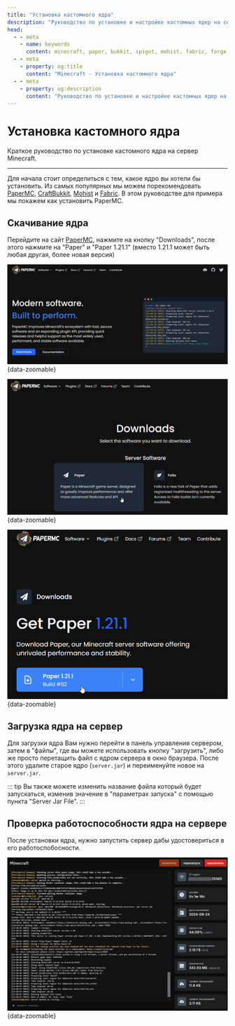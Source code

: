 ```yaml
---
title: "Установка кастомного ядра"
description: "Руководство по установке и настройке кастомных ядер на сервере Minecraft. PaperMC, CraftBukkit, Mohist и другие популярные ядра."
head:
  - - meta
    - name: keywords
      content: minecraft, paper, bukkit, spigot, mohist, fabric, forge, ядро сервера
  - - meta
    - property: og:title 
      content: "Minecraft - Установка кастомного ядра"
  - - meta
    - property: og:description
      content: "Руководство по установке и настройке кастомных ядер на сервере Minecraft. PaperMC, CraftBukkit, Mohist и другие популярные ядра."
---
```




# <MinecraftLogo>Установка кастомного ядра</MinecraftLogo>

Краткое руководство по установке кастомного ядра на сервер Minecraft.

***

Для начала стоит определиться с тем, какое ядро вы хотели бы установить. Из самых популярных мы можем порекомендовать [PaperMC](https://papermc.io/), [CraftBukkit](https://getbukkit.org/), [Mohist](https://mohistmc.com/) и [Fabric](https://fabricmc.net/). В этом руководстве для примера мы покажем как установить PaperMC.

## Скачивание ядра

Перейдите на сайт [PaperMC](https://papermc.io/), нажмите на кнопку "Downloads", после этого нажмите на "Paper" и "Paper 1.21.1" (вместо 1.21.1 может быть любая другая, более новая версия)

![papermc website main page](/images/games/minecraft/core/papermc-main.png){data-zoomable}

![papermc website downloads page](/images/games/minecraft/core/papermc-downloads.png){data-zoomable}

![papermc website download page](/images/games/minecraft/core/papermc-download.png){data-zoomable}

## Загрузка ядра на сервер

Для загрузки ядра Вам нужно перейти в панель управления сервером, затем в "файлы", где вы можете использовать кнопку "загрузить", либо же просто перетащить файл с ядром сервера в окно браузера.
После этого удалите старое ядро (`server.jar`) и переименуйте новое на `server.jar`.

::: tip
Вы также можете изменить название файла который будет запускаться, изменив значение в "параметрах запуска" с помощью пункта "Server Jar File".
:::

## Проверка работоспособности ядра на сервере

После установки ядра, нужно запустить сервер дабы удостовериться в его работоспобосности.

![screenshot of the game panel](/images/games/minecraft/core/working-server.png){data-zoomable}
